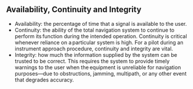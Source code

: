 ## Availability, Continuity and Integrity

- Availability: the percentage of time that a signal is available to the user.
- Continuity: the ability of the total navigation system to continue to perform its function during the intended operation. Continuity is critical whenever reliance on a particular system is high. For a pilot during an instrument approach procedure, continuity and integrity are vital.
- Integrity: how much the information supplied by the system can be trusted to be correct. This requires the system to provide timely warnings to the user when the equipment is unreliable for navigation purposes—due to obstructions, jamming, multipath, or any other event that degrades accuracy.
